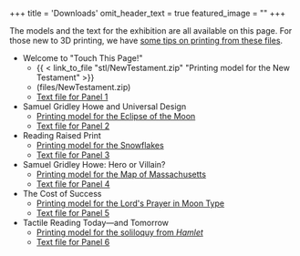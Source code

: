 +++
title = 'Downloads'
omit_header_text = true
featured_image = ""
+++

The models and the text for the exhibition are all available on this page. For those new to 3D printing, we have [some tips on printing from these files](printing).

- Welcome to "Touch This Page!"
    - {{ < link_to_file "stl/NewTestament.zip" "Printing model for the New Testament" >}}
    - (files/NewTestament.zip)
    - [Text file for Panel 1](/files/panel1.txt) 
-  Samuel Gridley Howe and Universal Design
    - [Printing model for the Eclipse of the Moon](files/EclipseOfTheMoon.zip)
    - [Text file for Panel 2 ](files/panel2.txt) 
- Reading Raised Print
    - [Printing model for the Snowflakes](files/Snowflakes.zip)
    - [Text file for Panel 3 ](files/panel3.txt) 
- Samuel Gridley Howe: Hero or Villain?
    - [Printing model for the Map of Massachusetts](files/MapMassachusetts.zip)
    - [Text file for Panel 4](files/panel4.txt)  
- The Cost of Success
    - [Printing model for the Lord's Prayer in Moon Type](files/MoonType.zip)
    - [Text file for Panel 5](files/panel5.txt)  
- Tactile Reading Today—and Tomorrow
    - [Printing model for the soliloquy from *Hamlet*](files/Hamlet.zip)
    - [Text file for Panel 6 ](files/panel6.txt) 

